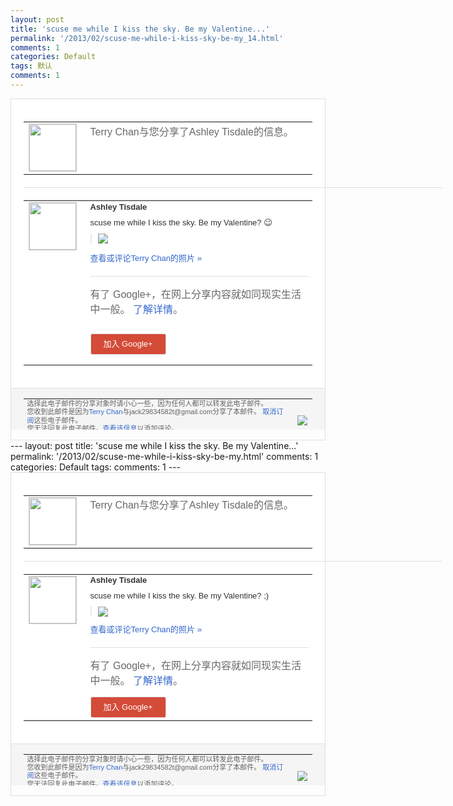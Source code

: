 ```yaml
---
layout: post
title: 'scuse me while I kiss the sky. Be my Valentine...'
permalink: '/2013/02/scuse-me-while-i-kiss-sky-be-my_14.html'
comments: 1
categories: Default
tags: 默认
comments: 1
---
```

<!-- X-Notifications: 1:fd293b6db0000000 -->

<div style="border:solid 1px #dfdfdf;color:#686868;font:13px Arial"><div style="background-color:#fff;padding:20px;"><table cellpadding="0" cellspacing="0"><tr><td style="padding-right:15px;vertical-align:top"><a href="https://plus.google.com/_/notifications/emlink?emr=14900066512970582018&amp;emid=CMiUqv-Kt7UCFWQwcgodFygAAA&amp;path=%2F108643996575278738906&amp;dt=1360889108930&amp;uob=8"><img height="75" src="https://lh3.googleusercontent.com/-KKRGTyJ5Bl0/AAAAAAAAAAI/AAAAAAAAtnY/R4QEWIp3Ur0/s75-c-k-a/photo.jpg" style="border:solid 1px #cccccc;" width="75"/></a></td><td style="width:578px;color:#333;font:13px Arial;vertical-align:top"><div style="color:#686868;font:16px Arial;padding-bottom:15px">Terry Chan与您分享了Ashley Tisdale的信息。</div><div style="padding-bottom:10px"></div></td></tr></table><div style="margin:20px 0;border-bottom:solid 1px #dfdfdf;width:670px"></div><table cellpadding="0" cellspacing="0"><tr><td style="padding-right:15px;vertical-align:top"><a href="https://plus.google.com/_/notifications/emlink?emr=14900066512970582018&amp;emid=CMiUqv-Kt7UCFWQwcgodFygAAA&amp;path=%2F113413631123566181546&amp;dt=1360889108930&amp;uob=8"><img height="75" src="https://lh3.googleusercontent.com/-EWei0kmhYo0/AAAAAAAAAAI/AAAAAAACAc4/3uYJhAJXeJA/s75-c-k-a/photo.jpg" style="border:solid 1px #cccccc;" width="75"/></a></td><td style="width:578px;color:#333;font:13px Arial;vertical-align:top"><div style="font-weight:bold;padding-bottom:10px">Ashley Tisdale</div><div style="padding-bottom:10px">scuse me while I kiss the sky. Be my Valentine? 😉</div><div style="margin-bottom:10px;padding-left:10px; border-left:2px solid #EAEAEA"><span style="margin-right:5px"><a href="https://plus.google.com/_/notifications/emlink?emr=14900066512970582018&amp;emid=CMiUqv-Kt7UCFWQwcgodFygAAA&amp;path=%2F108643996575278738906%2Fposts%2FNYXzzpPpRZ3%3Fgpinv%3DAMIXal8J5had7QnTHbmEK9z6YAWOsvmKGTzrA_KFpQYUuUZC8MXoEskzlHxsWuNy-et3Qqj-NgieB5b4aKR9KggQGxI4XgtfpzFo0pJ7smCoagiv7IH59Nc&amp;dt=1360889108930&amp;uob=8" style="color:#3366CC;text-decoration:none;"><img border="0" src="https://lh3.googleusercontent.com/-u0rufq-7G70/UR2Ey__2YsI/AAAAAAACBFQ/EwUEl31I0jI/h120/94505292150310947_p6ncrtvW_c.jpg" style="max-height:200px;max-width:275px"/></a></span></div><p><a href="https://plus.google.com/_/notifications/emlink?emr=14900066512970582018&amp;emid=CMiUqv-Kt7UCFWQwcgodFygAAA&amp;path=%2Fphotos%2F113413631123566181546%2Falbums%2F5844973896868949553%2F5844973903104336578%3Fgpinv%3DAMIXal8J5had7QnTHbmEK9z6YAWOsvmKGTzrA_KFpQYUuUZC8MXoEskzlHxsWuNy-et3Qqj-NgieB5b4aKR9KggQGxI4XgtfpzFo0pJ7smCoagiv7IH59Nc%26authkey%3DCIbbyoXkwP_DsQE&amp;dt=1360889108930&amp;uob=8" style="color:#3366CC;text-decoration:none">查看或评论Terry Chan的照片 »</a></p><div style="margin-top:20px;border-top:solid 1px #dfdfdf"><div style="padding:15px 0;color:#686868;font:16px Arial">有了 Google+，在网上分享内容就如同现实生活中一般。 <a href="http://www.google.com/+/learnmore/" style="color:#3366CC;text-decoration:none">了解详情</a>。</div><p><a href="https://plus.google.com/_/notifications/emlink?emr=14900066512970582018&amp;emid=CMiUqv-Kt7UCFWQwcgodFygAAA&amp;path=%2F%3Fgpinv%3DAMIXal8J5had7QnTHbmEK9z6YAWOsvmKGTzrA_KFpQYUuUZC8MXoEskzlHxsWuNy-et3Qqj-NgieB5b4aKR9KggQGxI4XgtfpzFo0pJ7smCoagiv7IH59Nc&amp;dt=1360889108930&amp;uob=8" style="padding:1px 20px;min-width:54px;display:inline-block; background-color:#d44b38;text-align:center; font:13px Arial; border-radius:3px;color:#fff;border:solid 1px #dfdfdf; white-space:nowrap;text-decoration:none;height:30px;line-height:30px">加入 Google+</a></p></div></td></tr></table></div><div style="border-top:solid 1px #dfdfdf;padding:0 20px; background-color:#f5f5f5"><table cellpadding="0" cellspacing="0" style="height:50px"><tbody><tr><td style="vertical-align:middle;width:100%; color:#636363;font:11px Arial; line-height:120%">选择此电子邮件的分享对象时请小心一些，因为任何人都可以转发此电子邮件。<br/>您收到此邮件是因为<a href="https://plus.google.com/_/notifications/emlink?emr=14900066512970582018&amp;emid=CMiUqv-Kt7UCFWQwcgodFygAAA&amp;path=%2F108643996575278738906%3Fgpinv%3DAMIXal8J5had7QnTHbmEK9z6YAWOsvmKGTzrA_KFpQYUuUZC8MXoEskzlHxsWuNy-et3Qqj-NgieB5b4aKR9KggQGxI4XgtfpzFo0pJ7smCoagiv7IH59Nc&amp;dt=1360889108930&amp;uob=8" style="color:#3366CC;text-decoration:none">Terry Chan</a>与jack29834582t@gmail.com分享了本邮件。 <a href="https://plus.google.com/_/notifications/emlink?emr=14900066512970582018&amp;emid=CMiUqv-Kt7UCFWQwcgodFygAAA&amp;path=%2F_%2Fnonplus%2Femailsettings%3Fgpinv%3DAMIXal8J5had7QnTHbmEK9z6YAWOsvmKGTzrA_KFpQYUuUZC8MXoEskzlHxsWuNy-et3Qqj-NgieB5b4aKR9KggQGxI4XgtfpzFo0pJ7smCoagiv7IH59Nc%26est%3DADH5u8VgLSdXUg2O0H20R6XdZaPhjKHpSgliWlnhAruaQp-zqqSVtuAMKzZf0C8jk72h2m2b-FvTMalPGyuGHVi6gBAknVCJ7kskiJl5rKNhpK2-BkC0ub_lJoveyZAfhMkfjamjHXCq-RO_M9VVn550mWIkN2cHnw&amp;dt=1360889108930&amp;uob=8" style="color:#3366CC;text-decoration:none">取消订阅</a>这些电子邮件。<br/>您无法回复此电子邮件。<a href="https://plus.google.com/_/notifications/emlink?emr=14900066512970582018&amp;emid=CMiUqv-Kt7UCFWQwcgodFygAAA&amp;path=%2F108643996575278738906%2Fposts%2FNYXzzpPpRZ3%3Fgpinv%3DAMIXal8J5had7QnTHbmEK9z6YAWOsvmKGTzrA_KFpQYUuUZC8MXoEskzlHxsWuNy-et3Qqj-NgieB5b4aKR9KggQGxI4XgtfpzFo0pJ7smCoagiv7IH59Nc&amp;dt=1360889108930&amp;uob=8" style="color:#3366CC;text-decoration:none">查看该信息</a>以添加评论。<br/>Google Inc., 1600 Amphitheatre Pkwy, Mountain View, CA 94043 USA</td><td><img src="https://ssl.gstatic.com/s2/oz/images/notifications/logo/google-plus-6617a72bb36cc548861652780c9e6ff1.png"/></td></tr></tbody></table></div></div>---
layout: post
title: 'scuse me while I kiss the sky. Be my Valentine...'
permalink: '/2013/02/scuse-me-while-i-kiss-sky-be-my.html'
comments: 1
categories: Default
tags: 
comments: 1
---
<!-- X-Notifications: 1:fd293b6db0000000 -->

<div style="border:solid 1px #dfdfdf;color:#686868;font:13px Arial"><div style="background-color:#fff;padding:20px;"><table cellpadding="0" cellspacing="0"><tr><td style="padding-right:15px;vertical-align:top"><a href="https://plus.google.com/_/notifications/emlink?emr=14900066512970582018&amp;emid=CMiUqv-Kt7UCFWQwcgodFygAAA&amp;path=%2F108643996575278738906&amp;dt=1360889108930&amp;uob=8"><img height="75" src="https://lh3.googleusercontent.com/-KKRGTyJ5Bl0/AAAAAAAAAAI/AAAAAAAAtnY/R4QEWIp3Ur0/s75-c-k-a/photo.jpg" style="border:solid 1px #cccccc;" width="75"/></a></td><td style="width:578px;color:#333;font:13px Arial;vertical-align:top"><div style="color:#686868;font:16px Arial;padding-bottom:15px">Terry Chan与您分享了Ashley Tisdale的信息。</div><div style="padding-bottom:10px"></div></td></tr></table><div style="margin:20px 0;border-bottom:solid 1px #dfdfdf;width:670px"></div><table cellpadding="0" cellspacing="0"><tr><td style="padding-right:15px;vertical-align:top"><a href="https://plus.google.com/_/notifications/emlink?emr=14900066512970582018&amp;emid=CMiUqv-Kt7UCFWQwcgodFygAAA&amp;path=%2F113413631123566181546&amp;dt=1360889108930&amp;uob=8"><img height="75" src="https://lh3.googleusercontent.com/-EWei0kmhYo0/AAAAAAAAAAI/AAAAAAACAc4/3uYJhAJXeJA/s75-c-k-a/photo.jpg" style="border:solid 1px #cccccc;" width="75"/></a></td><td style="width:578px;color:#333;font:13px Arial;vertical-align:top"><div style="font-weight:bold;padding-bottom:10px">Ashley Tisdale</div><div style="padding-bottom:10px">scuse me while I kiss the sky. Be my Valentine? ;)</div><div style="margin-bottom:10px;padding-left:10px; border-left:2px solid #EAEAEA"><span style="margin-right:5px"><a href="https://plus.google.com/_/notifications/emlink?emr=14900066512970582018&amp;emid=CMiUqv-Kt7UCFWQwcgodFygAAA&amp;path=%2F108643996575278738906%2Fposts%2FNYXzzpPpRZ3%3Fgpinv%3DAMIXal8J5had7QnTHbmEK9z6YAWOsvmKGTzrA_KFpQYUuUZC8MXoEskzlHxsWuNy-et3Qqj-NgieB5b4aKR9KggQGxI4XgtfpzFo0pJ7smCoagiv7IH59Nc&amp;dt=1360889108930&amp;uob=8" style="color:#3366CC;text-decoration:none;"><img border="0" src="https://lh3.googleusercontent.com/-u0rufq-7G70/UR2Ey__2YsI/AAAAAAACBFQ/EwUEl31I0jI/h120/94505292150310947_p6ncrtvW_c.jpg" style="max-height:200px;max-width:275px"/></a></span></div><a href="https://plus.google.com/_/notifications/emlink?emr=14900066512970582018&amp;emid=CMiUqv-Kt7UCFWQwcgodFygAAA&amp;path=%2Fphotos%2F113413631123566181546%2Falbums%2F5844973896868949553%2F5844973903104336578%3Fgpinv%3DAMIXal8J5had7QnTHbmEK9z6YAWOsvmKGTzrA_KFpQYUuUZC8MXoEskzlHxsWuNy-et3Qqj-NgieB5b4aKR9KggQGxI4XgtfpzFo0pJ7smCoagiv7IH59Nc%26authkey%3DCIbbyoXkwP_DsQE&amp;dt=1360889108930&amp;uob=8" style="color:#3366CC;text-decoration:none">查看或评论Terry Chan的照片 »</a><div style="margin-top:20px;border-top:solid 1px #dfdfdf"><div style="padding:15px 0;color:#686868;font:16px Arial">有了 Google+，在网上分享内容就如同现实生活中一般。 <a href="http://www.google.com/+/learnmore/" style="color:#3366CC;text-decoration:none">了解详情</a>。</div><a href="https://plus.google.com/_/notifications/emlink?emr=14900066512970582018&amp;emid=CMiUqv-Kt7UCFWQwcgodFygAAA&amp;path=%2F%3Fgpinv%3DAMIXal8J5had7QnTHbmEK9z6YAWOsvmKGTzrA_KFpQYUuUZC8MXoEskzlHxsWuNy-et3Qqj-NgieB5b4aKR9KggQGxI4XgtfpzFo0pJ7smCoagiv7IH59Nc&amp;dt=1360889108930&amp;uob=8" style="padding:1px 20px;min-width:54px;display:inline-block; background-color:#d44b38;text-align:center; font:13px Arial; border-radius:3px;color:#fff;border:solid 1px #dfdfdf; white-space:nowrap;text-decoration:none;height:30px;line-height:30px">加入 Google+</a></div></td></tr></table></div><div style="border-top:solid 1px #dfdfdf;padding:0 20px; background-color:#f5f5f5"><table cellpadding="0" cellspacing="0" style="height:50px"><tbody><tr><td style="vertical-align:middle;width:100%; color:#636363;font:11px Arial; line-height:120%">选择此电子邮件的分享对象时请小心一些，因为任何人都可以转发此电子邮件。<br/>您收到此邮件是因为<a href="https://plus.google.com/_/notifications/emlink?emr=14900066512970582018&amp;emid=CMiUqv-Kt7UCFWQwcgodFygAAA&amp;path=%2F108643996575278738906%3Fgpinv%3DAMIXal8J5had7QnTHbmEK9z6YAWOsvmKGTzrA_KFpQYUuUZC8MXoEskzlHxsWuNy-et3Qqj-NgieB5b4aKR9KggQGxI4XgtfpzFo0pJ7smCoagiv7IH59Nc&amp;dt=1360889108930&amp;uob=8" style="color:#3366CC;text-decoration:none">Terry Chan</a>与jack29834582t@gmail.com分享了本邮件。 <a href="https://plus.google.com/_/notifications/emlink?emr=14900066512970582018&amp;emid=CMiUqv-Kt7UCFWQwcgodFygAAA&amp;path=%2F_%2Fnonplus%2Femailsettings%3Fgpinv%3DAMIXal8J5had7QnTHbmEK9z6YAWOsvmKGTzrA_KFpQYUuUZC8MXoEskzlHxsWuNy-et3Qqj-NgieB5b4aKR9KggQGxI4XgtfpzFo0pJ7smCoagiv7IH59Nc%26est%3DADH5u8VgLSdXUg2O0H20R6XdZaPhjKHpSgliWlnhAruaQp-zqqSVtuAMKzZf0C8jk72h2m2b-FvTMalPGyuGHVi6gBAknVCJ7kskiJl5rKNhpK2-BkC0ub_lJoveyZAfhMkfjamjHXCq-RO_M9VVn550mWIkN2cHnw&amp;dt=1360889108930&amp;uob=8" style="color:#3366CC;text-decoration:none">取消订阅</a>这些电子邮件。<br/>您无法回复此电子邮件。<a href="https://plus.google.com/_/notifications/emlink?emr=14900066512970582018&amp;emid=CMiUqv-Kt7UCFWQwcgodFygAAA&amp;path=%2F108643996575278738906%2Fposts%2FNYXzzpPpRZ3%3Fgpinv%3DAMIXal8J5had7QnTHbmEK9z6YAWOsvmKGTzrA_KFpQYUuUZC8MXoEskzlHxsWuNy-et3Qqj-NgieB5b4aKR9KggQGxI4XgtfpzFo0pJ7smCoagiv7IH59Nc&amp;dt=1360889108930&amp;uob=8" style="color:#3366CC;text-decoration:none">查看该信息</a>以添加评论。<br/>Google Inc., 1600 Amphitheatre Pkwy, Mountain View, CA 94043 USA<br/></td><td><img src="https://ssl.gstatic.com/s2/oz/images/notifications/logo/google-plus-6617a72bb36cc548861652780c9e6ff1.png"/></td></tr></tbody></table></div></div>